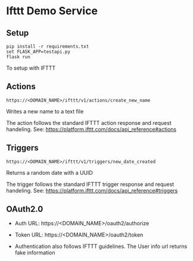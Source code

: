 # Ifttt Demo Service

## Setup

```
pip install -r requirements.txt
set FLASK_APP=testapi.py
flask run
```

To setup with IFTTT

## Actions
```
https://<DOMAIN_NAME>/ifttt/v1/actions/create_new_name
```

Writes a new name to a text file

The action follows the standard IFTTT action response and request handeling. See: https://platform.ifttt.com/docs/api_reference#actions

## Triggers 
```
https://<DOMAIN_NAME>/ifttt/v1/triggers/new_date_created
```

Returns a random date with a UUID

The trigger follows the standard IFTTT trigger response and request handeling. See: https://platform.ifttt.com/docs/api_reference#triggers

## OAuth2.0

- Auth URL: https://<DOMAIN_NAME>/oauth2/authorize

- Token URL: https://<DOMAIN_NAME>/oauth2/token

- Authentication also follows IFTTT guidelines. The User info url returns fake information 